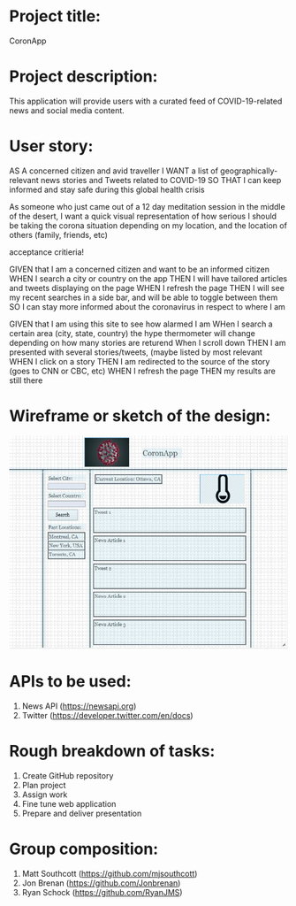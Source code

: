 # Project title:

CoronApp

# Project description:

This application will provide users with a curated feed of COVID-19-related news and social media content.

# User story:

AS A concerned citizen and avid traveller
I WANT a list of geographically-relevant news stories and Tweets related to COVID-19
SO THAT I can keep informed and stay safe during this global health crisis

As someone who just came out of a 12 day meditation session in the middle of the
desert, I want a quick visual representation of how serious I should be taking
the corona situation depending on my location, and the location of others
(family, friends, etc)

acceptance critieria!

GIVEN that I am a concerned citizen and want to be an informed citizen
WHEN I search a city or country on the app
THEN I will have tailored articles and tweets displaying on the page
WHEN I refresh the page
THEN I will see my recent searches in a side bar, and will be able to toggle between them
SO I can stay more informed about the coronavirus in respect to where I am

GIVEN that I am using this site to see how alarmed I am
WHen I search a certain area (city, state, country) the
hype thermometer will change depending on how many stories
are returend
When I scroll down
THEN I am presented with several stories/tweets, (maybe listed by
most relevant
WHEN I click on a story
THEN I am redirected to the source of the story (goes to CNN or CBC, etc)
WHEN I refresh the page
THEN my results are still there

# Wireframe or sketch of the design:

![Wireframe](https://github.com/mjsouthcott/CoronApp/blob/master/images/wireframe.JPG)

# APIs to be used:

1. News API (https://newsapi.org)
2. Twitter (https://developer.twitter.com/en/docs)

# Rough breakdown of tasks:

1. Create GitHub repository
2. Plan project
3. Assign work
4. Fine tune web application
5. Prepare and deliver presentation

# Group composition:

1. Matt Southcott (https://github.com/mjsouthcott)
2. Jon Brenan (https://github.com/Jonbrenan)
3. Ryan Schock (https://github.com/RyanJMS)
